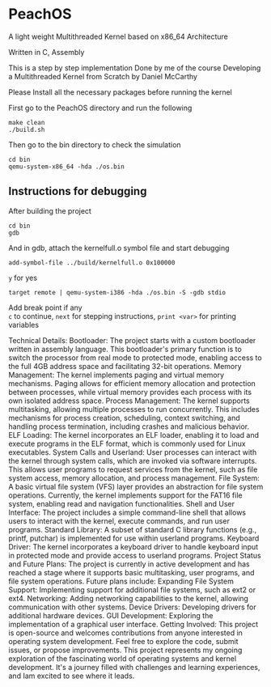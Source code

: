 # PeachOS
A light weight Multithreaded Kernel based on x86_64 Architecture

Written in C, Assembly 

This is a step by step implementation Done by me of the course Developing a Multithreaded Kernel from Scratch by Daniel McCarthy 

Please Install all the necessary packages before running the kernel

First go to the PeachOS directory and run the following

```
make clean
./build.sh
```

Then go to the bin directory to check the simulation
```
cd bin
qemu-system-x86_64 -hda ./os.bin
```
## Instructions for debugging

After building the project 
```
cd bin
gdb
```
And in gdb, attach the kernelfull.o symbol file and start debugging
```
add-symbol-file ../build/kernelfull.o 0x100000
```
```y``` for yes
```
target remote | qemu-system-i386 -hda ./os.bin -S -gdb stdio
```
Add break point if any  
```c``` to continue, ```next``` for stepping instructions, ```print <var>``` for printing variables

Technical Details:
Bootloader: The project starts with a custom bootloader written in assembly language. This bootloader's primary function is to switch the processor from real mode to protected mode, enabling access to the full 4GB address space and facilitating 32-bit operations.
Memory Management: The kernel implements paging and virtual memory mechanisms. Paging allows for efficient memory allocation and protection between processes, while virtual memory provides each process with its own isolated address space.
Process Management: The kernel supports multitasking, allowing multiple processes to run concurrently. This includes mechanisms for process creation, scheduling, context switching, and handling process termination, including crashes and malicious behavior.
ELF Loading: The kernel incorporates an ELF loader, enabling it to load and execute programs in the ELF format, which is commonly used for Linux executables.
System Calls and Userland: User processes can interact with the kernel through system calls, which are invoked via software interrupts. This allows user programs to request services from the kernel, such as file system access, memory allocation, and process management.
File System: A basic virtual file system (VFS) layer provides an abstraction for file system operations. Currently, the kernel implements support for the FAT16 file system, enabling read and navigation functionalities.
Shell and User Interface: The project includes a simple command-line shell that allows users to interact with the kernel, execute commands, and run user programs.
Standard Library: A subset of standard C library functions (e.g., printf, putchar) is implemented for use within userland programs.
Keyboard Driver: The kernel incorporates a keyboard driver to handle keyboard input in protected mode and provide access to userland programs.
Project Status and Future Plans:
The project is currently in active development and has reached a stage where it supports basic multitasking, user programs, and file system operations.
Future plans include:
Expanding File System Support: Implementing support for additional file systems, such as ext2 or ext4.
Networking: Adding networking capabilities to the kernel, allowing communication with other systems.
Device Drivers: Developing drivers for additional hardware devices.
GUI Development: Exploring the implementation of a graphical user interface.
Getting Involved:
This project is open-source and welcomes contributions from anyone interested in operating system development. Feel free to explore the code, submit issues, or propose improvements.
This project represents my ongoing exploration of the fascinating world of operating systems and kernel development. It's a journey filled with challenges and learning experiences, and Iam excited to see where it leads.

